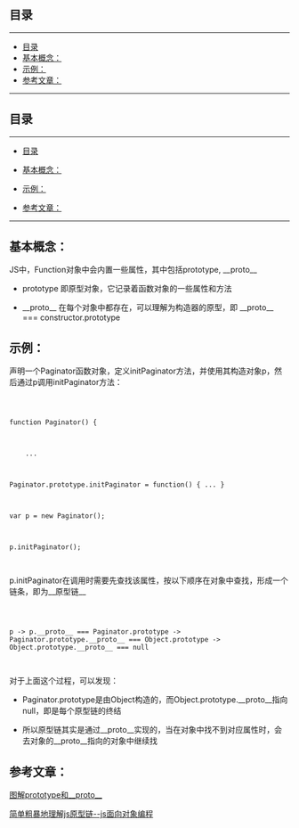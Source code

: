 ## 目录
---
- [目录](#目录)
- [基本概念：](#基本概念)
- [示例：](#示例)
- [参考文章：](#参考文章)
---

## 目录

---

- [目录](#目录)

- [基本概念：](#基本概念)

- [示例：](#示例)

- [参考文章：](#参考文章)

---

## 基本概念：

JS中，Function对象中会内置一些属性，其中包括prototype, \_\_proto\_\_

- prototype 即原型对象，它记录着函数对象的一些属性和方法

- \_\_proto\_\_ 在每个对象中都存在，可以理解为构造器的原型，即 \_\_proto\_\_ === constructor.prototype

## 示例：

声明一个Paginator函数对象，定义initPaginator方法，并使用其构造对象p，然后通过p调用initPaginator方法：

```

function Paginator() {

    ...

Paginator.prototype.initPaginator = function() { ... }

var p = new Paginator();

p.initPaginator();

```

p.initPaginator在调用时需要先查找该属性，按以下顺序在对象中查找，形成一个链条，即为__原型链__

```

p -> p.__proto__ === Paginator.prototype -> Paginator.prototype.__proto__ === Object.prototype -> Object.prototype.__proto__ === null

```

对于上面这个过程，可以发现：

- Paginator.prototype是由Object构造的，而Object.prototype.\_\_proto\_\_指向null，即是每个原型链的终结

- 所以原型链其实是通过\_\_proto\_\_实现的，当在对象中找不到对应属性时，会去对象的\_\_proto\_\_指向的对象中继续找

## 参考文章：

[图解prototype和__proto__](http://www.cnblogs.com/shuiyi/p/5305435.html)

[简单粗暴地理解js原型链--js面向对象编程](http://www.cnblogs.com/qieguo/p/5451626.html)

